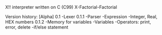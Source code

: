 X!! interpreter written on C (C99)
X-Factorial-Factorial

Version history:
[Alpha]
0.1
-Lexer
0.1.1
-Parser
-Expression
-Integer, Real, HEX numbers
0.1.2
-Memory for variables
-Variables
-Operators: print, error, delete
-if/else statement

